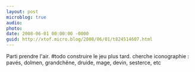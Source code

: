```yaml
---
layout: post
microblog: true
audio: 
photo: 
date: 2008-06-01 00:00:00 -0000
guid: http://xtof.micro.blog/2008/06/01/t824514607.html
---
```

Parti prendre l'air. #todo construire le jeu plus tard. cherche iconographie : pavés, dolmen, grandchêne, druide, mage, devin, sesterce, etc
